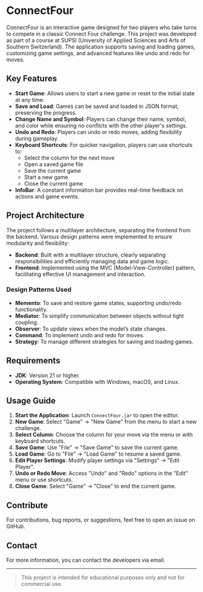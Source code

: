 # ConnectFour

ConnectFour is an interactive game designed for two players who take turns to compete in a classic Connect Four challenge. This project was developed as part of a course at SUPSI (University of Applied Sciences and Arts of Southern Switzerland). The application supports saving and loading games, customizing game settings, and advanced features like undo and redo for moves.

## Key Features

- **Start Game**: Allows users to start a new game or reset to the initial state at any time.
- **Save and Load**: Games can be saved and loaded in JSON format, preserving the progress.
- **Change Name and Symbol**: Players can change their name, symbol, and color while ensuring no conflicts with the other player's settings.
- **Undo and Redo**: Players can undo or redo moves, adding flexibility during gameplay.
- **Keyboard Shortcuts**: For quicker navigation, players can use shortcuts to:
  - Select the column for the next move
  - Open a saved game file
  - Save the current game
  - Start a new game
  - Close the current game
- **InfoBar**: A constant information bar provides real-time feedback on actions and game events.

## Project Architecture

The project follows a multilayer architecture, separating the frontend from the backend. Various design patterns were implemented to ensure modularity and flexibility:

- **Backend**: Built with a multilayer structure, clearly separating responsibilities and efficiently managing data and game logic.
- **Frontend**: Implemented using the MVC (Model-View-Controller) pattern, facilitating effective UI management and interaction.

### Design Patterns Used

- **Memento**: To save and restore game states, supporting undo/redo functionality.
- **Mediator**: To simplify communication between objects without tight coupling.
- **Observer**: To update views when the model’s state changes.
- **Command**: To implement undo and redo for moves.
- **Strategy**: To manage different strategies for saving and loading games.

## Requirements

- **JDK**: Version 21 or higher.
- **Operating System**: Compatible with Windows, macOS, and Linux.

## Usage Guide

1. **Start the Application**: Launch `ConnectFour.jar` to open the editor.
2. **New Game**: Select "Game" -> "New Game" from the menu to start a new challenge.
3. **Select Column**: Choose the column for your move via the menu or with keyboard shortcuts.
4. **Save Game**: Use "File" -> "Save Game" to save the current game.
5. **Load Game**: Go to "File" -> "Load Game" to resume a saved game.
6. **Edit Player Settings**: Modify player settings via "Settings" -> "Edit Player".
7. **Undo or Redo Move**: Access "Undo" and "Redo" options in the "Edit" menu or use shortcuts.
8. **Close Game**: Select "Game" -> "Close" to end the current game.

## Contribute

For contributions, bug reports, or suggestions, feel free to open an issue on GitHub.

## Contact

For more information, you can contact the developers via email.

---

> This project is intended for educational purposes only and not for commercial use.

